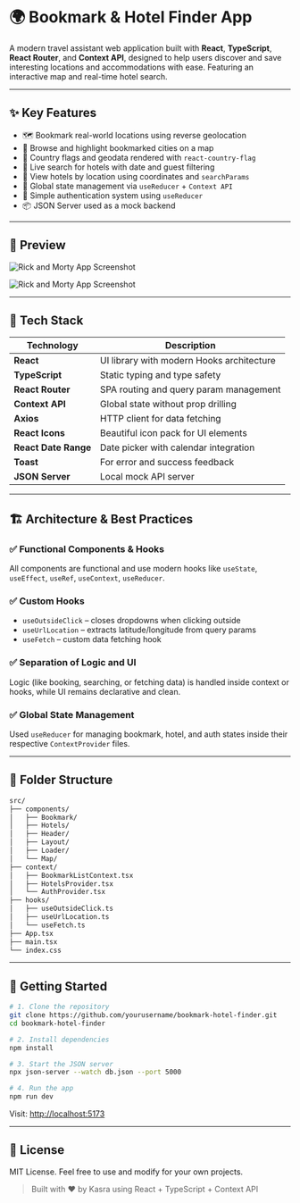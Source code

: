 
# 🌍 Bookmark & Hotel Finder App

A modern travel assistant web application built with **React**, **TypeScript**, **React Router**, and **Context API**, designed to help users discover and save interesting locations and accommodations with ease. Featuring an interactive map and real-time hotel search.

---

## ✨ Key Features

- 🗺️ Bookmark real-world locations using reverse geolocation
- 🧭 Browse and highlight bookmarked cities on a map
- 📍 Country flags and geodata rendered with `react-country-flag`
- 🔄 Live search for hotels with date and guest filtering
- 🏨 View hotels by location using coordinates and `searchParams`
- 🧠 Global state management via `useReducer` + `Context API`
- 🔐 Simple authentication system using `useReducer`
- 📦 JSON Server used as a mock backend

---






## 📸 Preview

![Rick and Morty App Screenshot](https://i.postimg.cc/qB3MjYyf/Screenshot-280.png)


![Rick and Morty App Screenshot](https://i.postimg.cc/C57vG0Cy/Screenshot-286.png)




---

## 🧰 Tech Stack

| Technology       | Description                               |
|------------------|-------------------------------------------|
| **React**        | UI library with modern Hooks architecture |
| **TypeScript**   | Static typing and type safety             |
| **React Router** | SPA routing and query param management    |
| **Context API**  | Global state without prop drilling        |
| **Axios**        | HTTP client for data fetching             |
| **React Icons**  | Beautiful icon pack for UI elements       |
| **React Date Range** | Date picker with calendar integration  |
| **Toast**        | For error and success feedback            |
| **JSON Server**  | Local mock API server                     |

---

## 🏗️ Architecture & Best Practices

### ✅ Functional Components & Hooks
All components are functional and use modern hooks like `useState`, `useEffect`, `useRef`, `useContext`, `useReducer`.

### ✅ Custom Hooks
- `useOutsideClick` – closes dropdowns when clicking outside
- `useUrlLocation` – extracts latitude/longitude from query params
- `useFetch` – custom data fetching hook

### ✅ Separation of Logic and UI
Logic (like booking, searching, or fetching data) is handled inside context or hooks, while UI remains declarative and clean.

### ✅ Global State Management
Used `useReducer` for managing bookmark, hotel, and auth states inside their respective `ContextProvider` files.

---

## 📁 Folder Structure

```bash
src/
├── components/
│   ├── Bookmark/
│   ├── Hotels/
│   ├── Header/
│   ├── Layout/
│   ├── Loader/
│   └── Map/
├── context/
│   ├── BookmarkListContext.tsx
│   ├── HotelsProvider.tsx
│   └── AuthProvider.tsx
├── hooks/
│   ├── useOutsideClick.ts
│   ├── useUrlLocation.ts
│   └── useFetch.ts
├── App.tsx
├── main.tsx
└── index.css
```

---

## 🚀 Getting Started

```bash
# 1. Clone the repository
git clone https://github.com/yourusername/bookmark-hotel-finder.git
cd bookmark-hotel-finder

# 2. Install dependencies
npm install

# 3. Start the JSON server
npx json-server --watch db.json --port 5000

# 4. Run the app
npm run dev
```

Visit: [http://localhost:5173](http://localhost:5173)

---

## 📜 License

MIT License. Feel free to use and modify for your own projects.

> Built with ❤️ by Kasra using React + TypeScript + Context API
